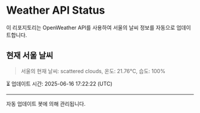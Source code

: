 
# Weather API Status

이 리포지토리는 OpenWeather API를 사용하여 서울의 날씨 정보를 자동으로 업데이트합니다.

## 현재 서울 날씨
> 서울의 현재 날씨: scattered clouds, 온도: 21.76°C, 습도: 100%

⏳ 업데이트 시간: 2025-06-16 17:22:22 (UTC)

---
자동 업데이트 봇에 의해 관리됩니다.
